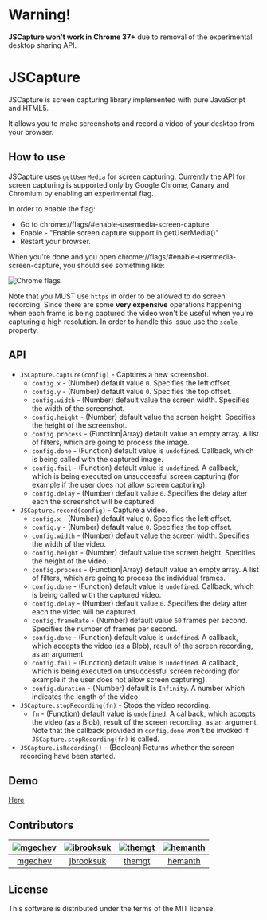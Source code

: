 # Warning!

**JSCapture won't work in Chrome 37+** due to removal of the experimental desktop sharing API.

# JSCapture

JSCapture is screen capturing library implemented with pure JavaScript and HTML5.

It allows you to make screenshots and record a video of your desktop from your browser.

## How to use

JSCapture uses `getUserMedia` for screen capturing. Currently the API for screen capturing is supported only by Google Chrome, Canary and Chromium by enabling an experimental flag.

In order to enable the flag:

* Go to chrome://flags/#enable-usermedia-screen-capture
* Enable - "Enable screen capture support in getUserMedia()"
* Restart your browser.

When you're done and you open chrome://flags/#enable-usermedia-screen-capture, you should see something like:

![Chrome flags](http://bulgariajs.org/files/getusermedia-flag.png)

Note that you MUST use `https` in order to be allowed to do screen recording. Since there are some **very expensive** operations happening when each frame is being captured the video won't be useful when you're capturing a high resolution. In order to handle this issue use the `scale` property.

## API

* `JSCapture.capture(config)` - Captures a new screenshot.
  * `config.x` - (Number) default value `0`. Specifies the left offset.
  * `config.y` - (Number) default value `0`. Specifies the top offset.
  * `config.width` - (Number) default value the screen width. Specifies the width of the screenshot.
  * `config.height` - (Number) default value the screen height. Specifies the height of the screenshot.
  * `config.process` - (Function|Array) default value an empty array. A list of filters, which are going to process the image.
  * `config.done` - (Function) default value is `undefined`. Callback, which is being called with the captured image.
  * `config.fail` - (Function) default value is `undefined`. A callback, which is being executed on unsuccessful screen capturing (for example if the user does not allow screen capturing).
  * `config.delay` - (Number) default value `0`. Specifies the delay after each the screenshot will be captured.
* `JSCapture.record(config)` - Capture a video.
  * `config.x` - (Number) default value `0`. Specifies the left offset.
  * `config.y` - (Number) default value `0`. Specifies the top offset.
  * `config.width` - (Number) default value the screen width. Specifies the width of the video.
  * `config.height` - (Number) default value the screen height. Specifies the height of the video.
  * `config.process` - (Function|Array) default value an empty array. A list of filters, which are going to process the individual frames.
  * `config.done` - (Function) default value is `undefined`. Callback, which is being called with the captured video.
  * `config.delay` - (Number) default value `0`. Specifies the delay after each the video will be captured.
  * `config.frameRate` - (Number) default value `60` frames per second. Specifies the number of frames per second.
  * `config.done` - (Function) default value is `undefined`. A callback, which accepts the video (as a Blob), result of the screen recording, as an argument
  * `config.fail` - (Function) default value is `undefined`. A callback, which is being executed on unsuccessful screen recording (for example if the user does not allow screen capturing).
  * `config.duration` - (Number) default is `Infinity`. A number which indicates the length of the video.
* `JSCapture.stopRecording(fn)` - Stops the video recording.
  * `fn` - (Function) default value is `undefined`. A callback, which accepts the video (as a Blob), result of the screen recording, as an argument. Note that the callback provided in `config.done` won't be invoked if `JSCapture.stopRecording(fn)` is called.
* `JSCapture.isRecording()` - (Boolean) Returns whether the screen recording have been started.

## Demo

[Here](https://mgechev.github.io/jscapture/)

## Contributors

[![mgechev](http://www.gravatar.com/avatar/82bafb0432ce4ccc9dcc26f94d5fe5bc?s=117)](https://github.com/mgechev) |[![jbrooksuk](http://www.gravatar.com/avatar/13616b6551a3854378f9e6fea964e519?s=117)](https://github.com/jbrooksuk) |[![themgt](http://www.gravatar.com/avatar/8ad9f63b9bd8e84da55eb083d25344db?s=117)](https://github.com/themgt) |[![hemanth](http://www.gravatar.com/avatar/d32a6bf2b43bf62a7212f0c793d76319?s=117)](https://github.com/hemanth) |
:---: |:---: |:---: |:---: |
[mgechev](https://github.com/mgechev) |[jbrooksuk](https://github.com/jbrooksuk) |[themgt](https://github.com/themgt) |[hemanth](https://github.com/hemanth) |


## License

This software is distributed under the terms of the MIT license.
